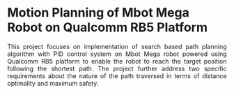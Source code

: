 # Motion Planning of Mbot Mega Robot on Qualcomm RB5 Platform

<p align="justify">
This project focuses on implementation of search based path planning algorithm with PID control system on Mbot Mega robot powered using Qualcomm RB5 platform to enable the robot to reach the target position following the shortest path. The project further address two specific requirements about the nature of the path traversed in terms of distance optimality and maximum safety.
</p>
